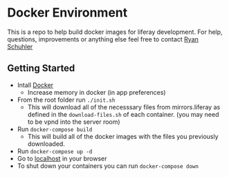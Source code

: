 # Docker Environment
This is a repo to help build docker images for liferay development. For help, questions, improvements or anything else feel free to contact [Ryan Schuhler](ryan.schuhler@liferay.com)

## Getting Started
* Intall [Docker](https://docs.docker.com/engine/installation/)
	* Increase memory in docker (in app preferences)
* From the root folder run `./init.sh` 
  * This will download all of the necesssary files from mirrors.liferay as defined in the `download-files.sh` of each container. (you may need to be vpnd into the server room)
* Run `docker-compose build`
  * This will build all of the docker images with the files you previously downloaded.
* Run `docker-compose up -d`
* Go to [localhost](http://localhost) in your browser
* To shut down your containers you can run `docker-compose down`
